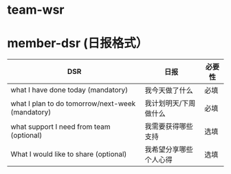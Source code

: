 # team-wsr



# member-dsr (日报格式）

| DSR                                 | 日报                             | 必要性 |
|-------------------------------------|---------------------------------|--------|
| what I have done today (mandatory)  | 我今天做了什么                    | 必填    |
| what I plan to do tomorrow/next-week (mandatory)| 我计划明天/下周做什么  | 必填    |
| what support I need from team (optional) | 我需要获得哪些支持            | 选填   |
| What I would like to share (optional)  | 我希望分享哪些个人心得           | 选填   |
